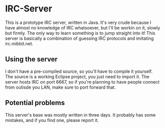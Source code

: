 IRC-Server
==========
This is a prototype IRC server, written in Java. It's very crude because I have almost no knowledge of IRC whatsoever,
but I'll be workin on it, slowly but firmly. The only way to learn something is to jump straight into it! This server is basically a combination of guessing IRC protocols and imitating irc.mibbit.net. 

## Using the server
I don't have a pre-compiled source, so you'll have to compile it yourself. The source is a working Eclipse project, you just need to import it. The server hosts IRC on port 6667, so if you're planning to have people connect from outisde you LAN, make sure to port forward that.

## Potential problems
This server's base was mostly written in three days. It probably has some mistakes, and if you find one, please report it.


